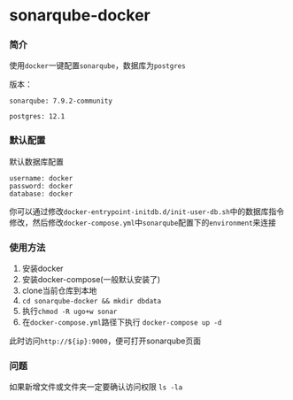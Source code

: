 # sonarqube-docker

### 简介

使用`docker`一键配置`sonarqube`，数据库为`postgres`

版本：

`sonarqube: 7.9.2-community`

`postgres: 12.1`

### 默认配置
默认数据库配置
```
username: docker
password: docker
database: docker
```
你可以通过修改`docker-entrypoint-initdb.d/init-user-db.sh`中的数据库指令修改，然后修改`docker-compose.yml`中`sonarqube`配置下的`environment`来连接

### 使用方法
1. 安装docker
2. 安装docker-compose(一般默认安装了)
3. clone当前仓库到本地
4. `cd sonarqube-docker && mkdir dbdata`
5. 执行`chmod -R ugo+w sonar`
6. 在`docker-compose.yml`路径下执行 `docker-compose up -d`

此时访问`http://${ip}:9000`，便可打开sonarqube页面


### 问题
如果新增文件或文件夹一定要确认访问权限 `ls -la`
